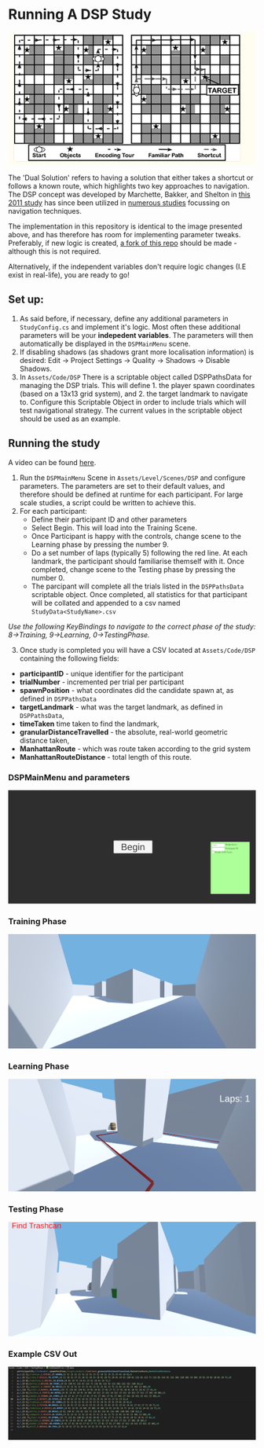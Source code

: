 # Running A DSP Study
![DSP diagram](readme-res/image-6.png)


The 'Dual Solution' refers to having a solution that either takes a shortcut or follows a known route, which highlights two key approaches to navigation. The DSP concept was developed by Marchette, Bakker, and Shelton in [this 2011 study](https://www.ncbi.nlm.nih.gov/pmc/articles/PMC4826051/) has since been utilized in [numerous studies](https://scholar.google.ca/scholar?hl=en&as_sdt=0%2C5&q=%22dual+solution+paradigm%22&btnG=) focussing on navigation techniques.

The implementation in this repository is identical to the image presented above, and has therefore has room for implementing parameter tweaks. Preferably, if new logic is created, [a fork of this repo](https://docs.github.com/en/pull-requests/collaborating-with-pull-requests/working-with-forks/about-forks#about-forks) should be made - although this is not required.

Alternatively, if the independent variables don't require logic changes (I.E exist in real-life), you are ready to go!

## Set up:
1. As said before, if necessary, define any additional parameters in `StudyConfig.cs` and implement it's logic. Most often these additional parameters will be your **indepedent variables**. The parameters will then automatically be displayed in the `DSPMainMenu` scene. 
2. If disabling shadows (as shadows grant more localisation information) is desired: Edit -> Project Settings -> Quality -> Shadows -> Disable Shadows.
3. In `Assets/Code/DSP` There is a scriptable object called DSPPathsData for managing the DSP trials. This will define 1. the player spawn coordinates (based on a 13x13 grid system), and 2. the target landmark to navigate to. Configure this Scriptable Object in order to include trials which will test navigational strategy. The current values in the scriptable object should be used as an example.

## Running the study
A video can be found [here](https://www.youtube.com/watch?v=utMFn1oeuIE).

1. Run the `DSPMainMenu` Scene in `Assets/Level/Scenes/DSP` and configure parameters. The parameters are set to their default values, and therefore should be defined at runtime for each participant. For large scale studies, a script could be written to achieve this.
2. For each participant:
    - Define their participant ID and other parameters
    - Select Begin. This will load into the Training Scene.
    - Once Participant is happy with the controls, change scene to the Learning phase by pressing the number 9.
    - Do a set number of laps (typically 5) following the red line. At each landmark, the participant should familiarise themself with it. Once completed, change scene to the Testing phase by pressing the number 0.
    - The parcipant will complete all the trials listed in the `DSPPathsData` scriptable object. Once completed, all statistics for that participant will be collated and appended to a csv named `StudyData<StudyName>.csv`

*Use the following KeyBindings to navigate to the correct phase of the study: 8->Training, 9->Learning, 0->TestingPhase.*

3. Once study is completed you will have a CSV located at `Assets/Code/DSP` containing the following fields:
- **participantID** - unique identifier for the participant
- **trialNumber** - incremented per trial per participant
- **spawnPosition** - what coordinates did the candidate spawn at, as defined in `DSPPathsData`
- **targetLandmark** - what was the target landmark, as defined in `DSPPathsData`,
- **timeTaken** time taken to find the landmark,
- **granularDistanceTravelled** - the absolute, real-world geometric distance taken,
- **ManhattanRoute** - which was route taken according to the grid system
- **ManhattanRouteDistance** - total length of this route.

### DSPMainMenu and parameters
![DSP Main Menu](readme-res/image.png)

### Training Phase 
![Training Phase](readme-res/image-1.png)

### Learning Phase
![Learning Phase](readme-res/image-2.png)

### Testing Phase
![Testing Phase](readme-res/image-3.png)

### Example CSV Out
![Example CSV Out](readme-res/image-5.png)
